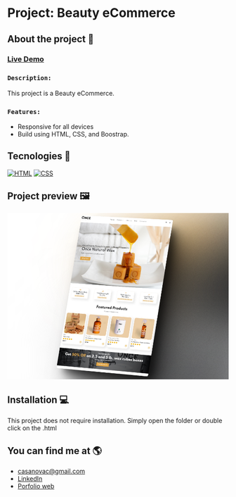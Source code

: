 # Project: Beauty eCommerce

## About the project 🌟
### [Live Demo](https://arkhanis.github.io/Boostrap_Beauty_eCommerce/)
### `Description:` 
This project is a Beauty eCommerce.
### `Features:`
- Responsive for all devices
- Build using HTML, CSS, and Boostrap.

## Tecnologies 🚀
<!-- Icons taken from: https://github.com/hendrasob/badges/blob/master/README.md y https://github.com/alexandresanlim/Badges4-README.md-Profile -->
[![HTML](https://img.shields.io/badge/HTML5-E34F26?style=for-the-badge&logo=html5&logoColor=white)](https://es.wikipedia.org/wiki/HTML5)
[![CSS](https://img.shields.io/badge/CSS3-1572B6?style=for-the-badge&logo=css3&logoColor=white)](https://es.wikipedia.org/wiki/CSS)



## Project preview 🖼️
![Captura del proyecto](https://github.com/arkhanis/Boostrap_Beauty_eCommerce/blob/master/img/523shots_so.png)


## Installation 💻
This project does not require installation. Simply open the folder or double click on the .html


## You can find me at 🌎
* [casanovac@gmail.com](casanovac@gmail.com)
* [LinkedIn](https://www.linkedin.com/in/cesar-casanova/)
* [Porfolio web](https://casanovacesar.com/)
